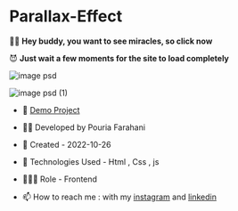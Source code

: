 # Parallax-Effect

🧙‍♂️ **Hey buddy, you want to see miracles, so click now**

😈 **Just wait a few moments for the site to load completely**

![image psd](https://user-images.githubusercontent.com/109727844/198118004-e4ec243c-12f5-4cdb-9e05-ae6897616430.jpg)

![image psd (1)](https://user-images.githubusercontent.com/109727844/198118382-58d0e70c-2965-4cc4-a0d9-bf6497c81229.jpg)

- 🔗 [Demo Project](https://pouria-farahani-developer.github.io/Parallax-Effect/)

- 👨‍💻 Developed by Pouria Farahani

- 📆 Created - 2022-10-26

- 🤖 Technologies Used - Html , Css , js

- 🕵🏻‍♀️ Role - Frontend

- 📫 How to reach me : with my [instagram](https://www.instagram.com/pouria_farahani_developer) and [linkedin](https://www.linkedin.com/in/pouria-farahani-developer)

